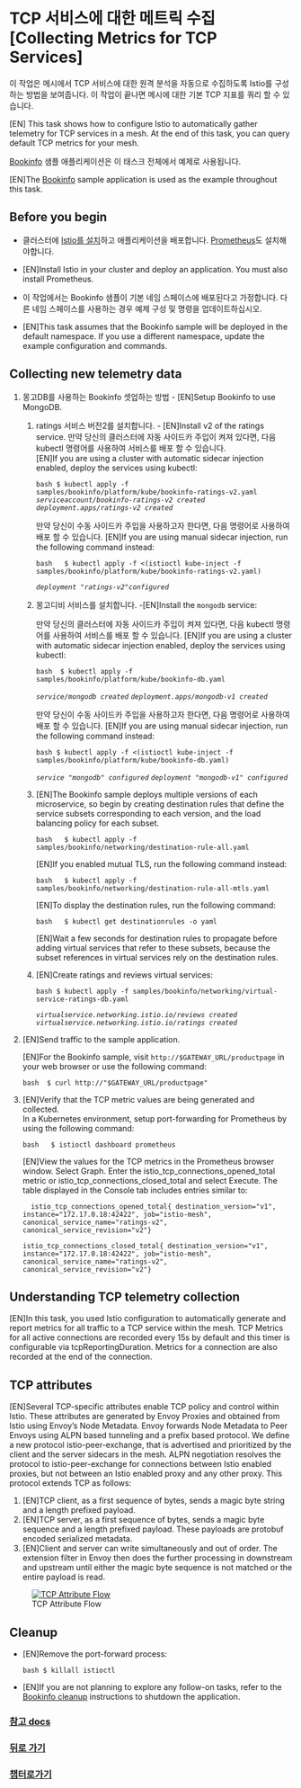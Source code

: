 # TCP 서비스에 대한 메트릭 수집 [Collecting Metrics for TCP Services]


 이 작업은 메시에서 TCP 서비스에 대한 원격 분석을 자동으로 수집하도록 Istio를 구성하는 방법을 보여줍니다. 이 작업이 끝나면 메시에 대한 기본 TCP 지표를 쿼리 할 수 있습니다.

[EN] This task shows how to configure Istio to automatically gather telemetry for TCP services in a mesh. At the end of this task, you can query default TCP metrics for your mesh.


[Bookinfo](https://istio.io/v1.7/docs/examples/bookinfo/) 샘플 애플리케이션은 이 태스크 전체에서 예제로 사용됩니다.

[EN]The [Bookinfo](https://istio.io/v1.7/docs/examples/bookinfo/) sample application is used as the example throughout this task.


## Before you begin 

 * 클러스터에 [Istio를 설치](https://istio.io/v1.7/docs/setup)하고 애플리케이션을 배포합니다. [Prometheus](https://istio.io/v1.7/docs/ops/integrations/prometheus/)도 설치해야합니다.

 * [EN]Install Istio in your cluster and deploy an application. You must also install Prometheus.

 * 이 작업에서는 Bookinfo 샘플이 기본 네임 스페이스에 배포된다고 가정합니다. 다른 네임 스페이스를 사용하는 경우 예제 구성 및 명령을 업데이트하십시오.

  * [EN]This task assumes that the Bookinfo sample will be deployed in the default namespace. If you use a different namespace, update the example configuration and commands.

## Collecting new telemetry data

1. 몽고DB를 사용하는 Bookinfo 셋업하는 방법 - [EN]Setup Bookinfo to use MongoDB.
   1. ratings 서비스 버전2를 설치합니다. - [EN]Install v2 of the ratings service.
      만약 당신의 클러스터에 자동 사이드카 주입이 켜져 있다면, 다음 kubectl 명령어를 사용하여 서비스를 배포 할 수 있습니다.  
      [EN]If you are using a cluster with automatic sidecar injection enabled, deploy the services using kubectl:  
        
      `bash
      $ kubectl apply -f samples/bookinfo/platform/kube/bookinfo-ratings-v2.yaml`
      *`serviceaccount/bookinfo-ratings-v2 created`*
      *`deployment.apps/ratings-v2 created`*  
  
      만약 당신이 수동 사이드카 주입을 사용하고자 한다면, 다음 명령어로 사용하여 배포 할 수 있습니다.
      [EN]If you are using manual sidecar injection, run the following command instead:
      
      `bash  
      $ kubectl apply -f <(istioctl kube-inject -f samples/bookinfo/platform/kube/bookinfo-ratings-v2.yaml)`

      *`deployment "ratings-v2"configured`*                                              

   2. 몽고디비 서비스를 설치합니다. -[EN]Install the `mongodb` service: 
   
      만약 당신의 클러스터에 자동 사이드카 주입이 켜져 있다면, 다음 kubectl 명령어를 사용하여 서비스를 배포 할 수 있습니다. 
      [EN]If you are using a cluster with automatic sidecar injection enabled, deploy the services using kubectl: 
      
      `bash 
      $ kubectl apply -f samples/bookinfo/platform/kube/bookinfo-db.yaml`
      
      *`service/mongodb created`*
      *`deployment.apps/mongodb-v1 created`*

      만약 당신이 수동 사이드카 주입을 사용하고자 한다면, 다음 명령어로 사용하여 배포 할 수 있습니다.
      [EN]If you are using manual sidecar injection, run the following command instead: 
      
      `bash
      $ kubectl apply -f <(istioctl kube-inject -f samples/bookinfo/platform/kube/bookinfo-db.yaml)`
      
      *`service "mongodb" configured`*
      *`deployment "mongodb-v1" configured`*
   
   3. [EN]The Bookinfo sample deploys multiple versions of each microservice, so begin by creating destination rules that define the service subsets corresponding to each version, and the load balancing policy for each subset.  
      
      `bash  
      $ kubectl apply -f samples/bookinfo/networking/destination-rule-all.yaml`

      [EN]If you enabled mutual TLS, run the following command instead:  
      
      `bash  
      $ kubectl apply -f samples/bookinfo/networking/destination-rule-all-mtls.yaml`

      [EN]To display the destination rules, run the following command:

      `bash  
      $ kubectl get destinationrules -o yaml`

      [EN]Wait a few seconds for destination rules to propagate before adding virtual services that refer to these subsets, because the subset references in virtual services rely on the destination rules.

   4. [EN]Create ratings and reviews virtual services: 

      `bash $ kubectl apply -f samples/bookinfo/networking/virtual-service-ratings-db.yaml`

      *`virtualservice.networking.istio.io/reviews created`*
      *`virtualservice.networking.istio.io/ratings created`*

2. [EN]Send traffic to the sample application.  


   [EN]For the Bookinfo sample, visit `http://$GATEWAY_URL/productpage` in your web browser or use the following command:

   `bash 
   $ curl http://"$GATEWAY_URL/productpage"`

3. [EN]Verify that the TCP metric values are being generated and collected.  
   In a Kubernetes environment, setup port-forwarding for Prometheus by using the following command:

   `bash  
   $ istioctl dashboard prometheus`

   [EN]View the values for the TCP metrics in the Prometheus browser window. Select Graph. Enter the istio\_tcp\_connections\_opened\_total metric or istio\_tcp\_connections\_closed\_total and select Execute. The table displayed in the Console tab includes entries similar to:  

   `  
   istio_tcp_connections_opened_total{
   destination_version="v1",
   instance="172.17.0.18:42422",
   job="istio-mesh",
   canonical_service_name="ratings-v2",
   canonical_service_revision="v2"}
   `

   `
   istio_tcp_connections_closed_total{
   destination_version="v1",
   instance="172.17.0.18:42422",
   job="istio-mesh",
   canonical_service_name="ratings-v2",
   canonical_service_revision="v2"}
   `

## Understanding TCP telemetry collection

[EN]In this task, you used Istio configuration to automatically generate and report metrics for all traffic to a TCP service within the mesh. TCP Metrics for all active connections are recorded every 15s by default and this timer is configurable via tcpReportingDuration. Metrics for a connection are also recorded at the end of the connection.



## TCP attributes

[EN]Several TCP-specific attributes enable TCP policy and control within Istio. These attributes are generated by Envoy Proxies and obtained from Istio using Envoy’s Node Metadata. Envoy forwards Node Metadata to Peer Envoys using ALPN based tunneling and a prefix based protocol. We define a new protocol istio-peer-exchange, that is advertised and prioritized by the client and the server sidecars in the mesh. ALPN negotiation resolves the protocol to istio-peer-exchange for connections between Istio enabled proxies, but not between an Istio enabled proxy and any other proxy. This protocol extends TCP as follows:

1. [EN]TCP client, as a first sequence of bytes, sends a magic byte string and a length prefixed payload.
2. [EN]TCP server, as a first sequence of bytes, sends a magic byte sequence and a length prefixed payload. These payloads are protobuf encoded serialized metadata.
3. [EN]Client and server can write simultaneously and out of order. The extension filter in Envoy then does the further processing in downstream and upstream until either the magic byte sequence is not matched or the entire payload is read.

<figure style="width:100%">
<a href="https://istio.io/">
   <img src="https://istio.io/v1.7/docs/tasks/observability/metrics/tcp-metrics/alpn-based-tunneling-protocol.svg"
         alt="TCP Attribute Flow" title="TCP Attribute Flow"/>
   
</a>
<figcaption>TCP Attribute Flow</figcaption>
</figure>


## Cleanup

 * [EN]Remove the port-forward process: 

   `bash $ killall istioctl`

 * [EN]If you are not planning to explore any follow-on tasks, refer to the [Bookinfo cleanup](https://istio.io/v1.7/docs/examples/bookinfo/#cleanup) instructions to shutdown the application.




### [참고 docs](https://istio.io/v1.7/docs/tasks/observability/metrics/tcp-metrics/)


### [뒤로 가기](./README.md)
### [챕터로가기](../README.md)